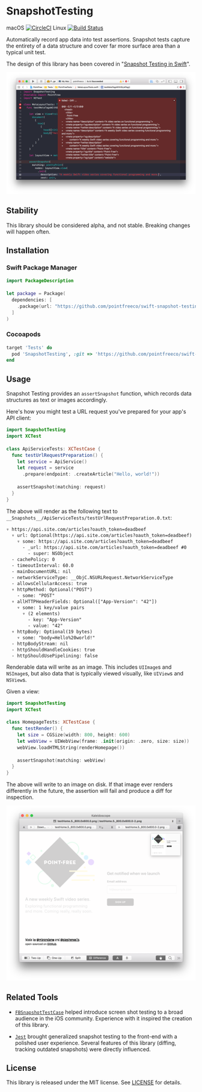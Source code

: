 # SnapshotTesting

macOS [![CircleCI](https://circleci.com/gh/pointfreeco/swift-snapshot-testing.svg?style=svg)](https://circleci.com/gh/pointfreeco/swift-snapshot-testing) Linux [![Build Status](https://travis-ci.org/pointfreeco/swift-snapshot-testing.svg)](https://travis-ci.org/pointfreeco/swift-snapshot-testing)

Automatically record app data into test assertions. Snapshot tests capture the entirety of a data structure and cover far more surface area than a typical unit test.

The design of this library has been covered in "[Snapshot Testing in Swift](http://www.stephencelis.com/2017/09/snapshot-testing-in-swift)".

![An example of a snapshot failure in Xcode.](.github/snapshot-test.png)

## Stability

This library should be considered alpha, and not stable. Breaking changes will happen often.

## Installation

### Swift Package Manager

```swift
import PackageDescription

let package = Package(
  dependencies: [
    .package(url: "https://github.com/pointfreeco/swift-snapshot-testing.git", .branch("master")),
  ]
)
```

### Cocoapods

```ruby
target 'Tests' do
  pod 'SnapshotTesting', :git => 'https://github.com/pointfreeco/swift-snapshot-testing.git'
end
```

## Usage

Snapshot Testing provides an `assertSnapshot` function, which records data structures as text or images accordingly.

Here's how you might test a URL request you've prepared for your app's API client:

```swift
import SnapshotTesting
import XCTest

class ApiServiceTests: XCTestCase {
  func testUrlRequestPreparation() {
    let service = ApiService()
    let request = service
      .prepare(endpoint: .createArticle("Hello, world!"))

    assertSnapshot(matching: request)
  }
}
```

The above will render as the following text to `__Snapshots__/ApiServiceTests/testUrlRequestPreparation.0.txt`:

```
▿ https://api.site.com/articles?oauth_token=deadbeef
  ▿ url: Optional(https://api.site.com/articles?oauth_token=deadbeef)
    ▿ some: https://api.site.com/articles?oauth_token=deadbeef
      - _url: https://api.site.com/articles?oauth_token=deadbeef #0
        - super: NSObject
  - cachePolicy: 0
  - timeoutInterval: 60.0
  - mainDocumentURL: nil
  - networkServiceType: __ObjC.NSURLRequest.NetworkServiceType
  - allowsCellularAccess: true
  ▿ httpMethod: Optional("POST")
    - some: "POST"
  ▿ allHTTPHeaderFields: Optional(["App-Version": "42"])
    ▿ some: 1 key/value pairs
      ▿ (2 elements)
        - key: "App-Version"
        - value: "42"
  ▿ httpBody: Optional(19 bytes)
    ▿ some: "body=Hello%20world!"
  - httpBodyStream: nil
  - httpShouldHandleCookies: true
  - httpShouldUsePipelining: false
```

Renderable data will write as an image. This includes `UIImage`s and `NSImage`s, but also data that is typically viewed visually, like `UIView`s and `NSView`s.

Given a view:

``` swift
import SnapshotTesting
import XCTest

class HomepageTests: XCTestCase {
  func testRender() {
    let size = CGSize(width: 800, height: 600)
    let webView = UIWebView(frame: .init(origin: .zero, size: size))
    webView.loadHTMLString(renderHomepage())

    assertSnapshot(matching: webView)
  }
}
```

The above will write to an image on disk. If that image ever renders differently in the future, the assertion will fail and produce a diff for inspection.

![A screen shot failure.](.github/kaleidoscope-diff.png)


## Related Tools

  - [`FBSnapshotTestCase`](https://github.com/facebook/ios-snapshot-test-case) helped introduce screen shot testing to a broad audience in the iOS community. Experience with it inspired the creation of this library.

  - [`Jest`](http://facebook.github.io/jest/) brought generalized snapshot testing to the front-end with a polished user experience. Several features of this library (diffing, tracking outdated snapshots) were directly influenced.


## License

This library is released under the MIT license. See [LICENSE](LICENSE) for details.